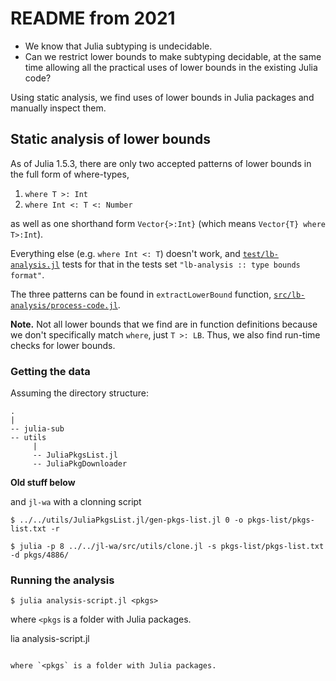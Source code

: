 # README from 2021

- We know that Julia subtyping is undecidable.
- Can we restrict lower bounds to make subtyping decidable,
  at the same time allowing all the practical uses of lower bounds
  in the existing Julia code?

Using static analysis, we find uses of lower bounds in Julia packages
and manually inspect them.


## Static analysis of lower bounds

As of Julia 1.5.3, there are only two accepted patterns of lower bounds
in the full form of where-types,

1. `where T >: Int`
2. `where Int <: T <: Number`

as well as one shorthand form `Vector{>:Int}`
(which means `Vector{T} where T>:Int`).

Everything else (e.g. `where Int <: T`) doesn't work,
and [`test/lb-analysis.jl`](test/lb-analysis.jl) tests for that
in the tests set `"lb-analysis :: type bounds format"`.

The three patterns can be found in `extractLowerBound` function,
[`src/lb-analysis/process-code.jl`](src/lb-analysis/process-code.jl).

**Note.** Not all lower bounds that we find are in function definitions
because we don't specifically match `where`, just `T >: LB`.
Thus, we also find run-time checks for lower bounds.

### Getting the data

Assuming the directory structure:
```
.
|
-- julia-sub
-- utils
     |
     -- JuliaPkgsList.jl
     -- JuliaPkgDownloader
```

**Old stuff below**

and `jl-wa` with a clonning script

```
$ ../../utils/JuliaPkgsList.jl/gen-pkgs-list.jl 0 -o pkgs-list/pkgs-list.txt -r

$ julia -p 8 ../../jl-wa/src/utils/clone.jl -s pkgs-list/pkgs-list.txt -d pkgs/4886/
```

### Running the analysis

```
$ julia analysis-script.jl <pkgs>
```

where `<pkgs` is a folder with Julia packages.

lia analysis-script.jl <pkgs>
```

where `<pkgs` is a folder with Julia packages.

